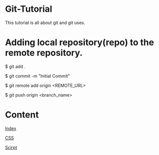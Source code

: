 # Git-Tutorial

This tutorial is all about git and git uses.

# Adding local repository(repo) to the remote repository.

$ git add .


$ git commit -m "Initial Commit"

$ git remote add origin <REMOTE_URL>


$ git push origin <branch_name>


# Content

[Index](../master/index.html)

[CSS](../master/style.css)

[Scirpt](../master/script.js)


